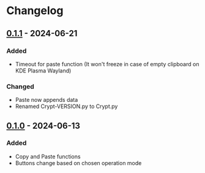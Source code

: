 # Changelog
## [0.1.1] - 2024-06-21
### Added
- Timeout for paste function (It won't freeze in case of empty clipboard on KDE Plasma Wayland)
### Changed
- Paste now appends data
- Renamed Crypt-VERSION.py to Crypt.py

## [0.1.0] - 2024-06-13

### Added
- Copy and Paste functions
- Buttons change based on chosen operation mode

[0.1.1]: https://github.com/ninja-left/CRYPT/releases/tag/v0.1.1
[0.1.0]: https://github.com/ninja-left/CRYPT/releases/tag/v0.1.0
